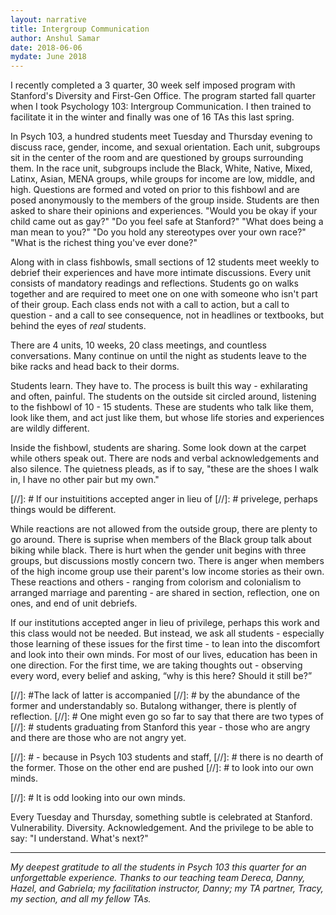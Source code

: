 ```yaml
---
layout: narrative
title: Intergroup Communication
author: Anshul Samar
date: 2018-06-06
mydate: June 2018
---
```


I recently completed a 3 quarter, 30 week self imposed program with
Stanford's Diversity and First-Gen Office. The program started fall
quarter when I took Psychology 103: Intergroup Communication. I then
trained to facilitate it in the winter and finally was one of 16 TAs
this last spring. 

In Psych 103, a hundred students
meet Tuesday and Thursday evening to discuss race, gender, income, and sexual orientation. Each unit,
subgroups sit in the center of the room and are questioned by
groups surrounding them. In the race unit, subgroups include the
Black, White, Native, Mixed, Latinx, Asian, MENA groups, while groups for
income are low, middle, and high. Questions are formed and voted on prior to
this fishbowl and are posed anonymously to the members of the group
inside. Students are then asked to share their opinions and experiences. "Would
you be okay if your child came out as gay?" "Do you feel safe at
Stanford?" "What does being a man mean to you?" "Do you hold any
stereotypes over your own race?" "What is the richest thing you've ever done?" 

Along with in class fishbowls, small sections of 12 students
meet weekly to debrief their experiences and have more intimate
discussions. Every unit consists of mandatory readings and
reflections. Students go on walks together and are
required to meet one on one with someone who isn't part of their
group. Each class ends not with a call to action, but a call to
question - and
a call to see consequence, not in headlines or 
textbooks, but behind the eyes of *real* students. 



There are 4 units, 10 weeks, 20 class meetings, and countless
conversations. Many continue on until the night as students leave to
the bike racks and head back to their dorms.  

Students learn. They have to. The process is built this
way - exhilarating and often, painful. The students on the outside sit
circled around, listening to the fishbowl of 10 - 15
students. These are students who talk like them, look like 
them, and act just like them, but whose life stories and experiences 
are wildly different.

Inside the fishbowl, students are sharing. Some look down at
the carpet while others speak out. There are nods and verbal
acknowledgements and also silence. The quietness pleads, as if to say,
"these are the shoes I walk in, I have no other pair but my own." 

[//]: # If our instuititions accepted anger in lieu of
[//]: # privelege, perhaps things would be different. 

While reactions are not allowed from the outside group, there are
plenty to go around. There is suprise when members of the Black group talk about
biking while black. There is
hurt when the gender unit begins with three groups, but discussions
mostly concern two. There is anger when members of the high income
group use their parent's low income stories as their own. These
reactions and others - ranging from colorism and colonialism to
arranged marriage and parenting - are shared in section, reflection, one on
ones, and end of unit debriefs.

If our institutions accepted anger in lieu of privilege, perhaps
this work and this class would not be needed. But instead, we ask all
students - especially those learning of these issues for the first time - to lean into the
discomfort and look into their own minds. For most of our lives, 
education has been in one direction. For the first time, we are taking
thoughts out - observing every word, every belief and asking, “why
is this here? Should it still be?”

[//]: #The lack of latter is accompanied
[//]: # by the abundance of the former and understandably so. Butalong withanger, there is plently of reflection.
[//]: # One might even go so far to say that there are two types of
[//]: # students graduating from Stanford this year - those who are angry and there are those who are not angry yet. 

[//]: # - because in Psych 103 students and staff,
[//]: # there is no dearth of the former.  Those on the other end are pushed
[//]: # to look into our own minds.

[//]: # It is odd looking into our own minds. 

Every Tuesday and Thursday, something subtle is
celebrated at Stanford. Vulnerability. Diversity. Acknowledgement. And
the privilege
to be able to say: "I understand. What's next?"

--------------------------------------

*My deepest gratitude to all the students in Psych 103 this quarter for
an unforgettable experience. Thanks to our teaching team Dereca,
Danny, Hazel, and Gabriela; my facilitation instructor,
Danny; my TA partner, Tracy, my section, and all my fellow
TAs.*




